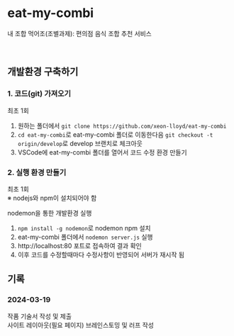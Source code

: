 # eat-my-combi
내 조합 먹어조(조별과제): 편의점 음식 조합 추천 서비스

<br>

## 개발환경 구축하기
### 1. 코드(git) 가져오기
최초 1회
1. 원하는 폴더에서 ```git clone https://github.com/xeon-lloyd/eat-my-combi```
2. ```cd eat-my-combi```로 eat-my-combi 폴더로 이동한다음 ```git checkout -t origin/develop```로 develop 브랜치로 체크아웃
3. VSCode에 eat-my-combi 폴더를 열어서 코드 수정 환경 만들기

### 2. 실행 환경 만들기
최초 1회  
※ nodejs와 npm이 설치되어야 함  

nodemon을 통한 개발환경 실행  
1. ```npm install -g nodemon```로 nodemon npm 설치
2. eat-my-combi 폴더에서 ```nodemon server.js``` 실행
3. http://localhost:80 포트로 접속하여 결과 확인
4. 이후 코드를 수정할때마다 수정사항이 반영되어 서버가 재시작 됨


## 기록
### 2024-03-19
작품 기술서 작성 및 제출  
사이트 레이아웃(필요 페이지) 브레인스토밍 및 러프 작성  